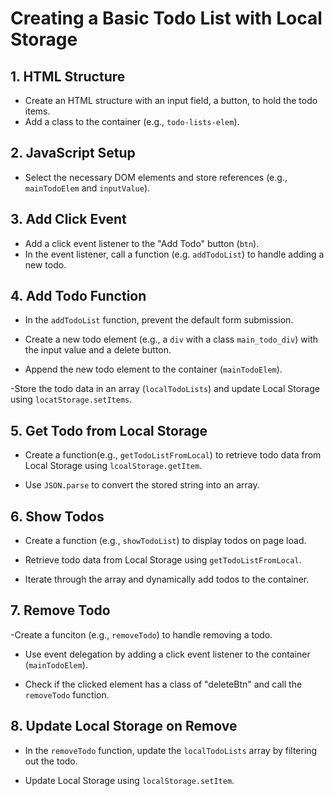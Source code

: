# Creating a Basic Todo List with Local Storage

## 1. HTML Structure

- Create an HTML structure with an input field, a button, to hold the todo items.
- Add a class to the container (e.g., `todo-lists-elem`).


## 2. JavaScript Setup

- Select the necessary DOM elements and store references (e.g., `mainTodoElem` and `inputValue`).

## 3. Add Click Event

- Add a click event listener to the "Add Todo" button (`btn`).
- In the event listener, call a function (e.g. `addTodoList`) to handle adding a new todo.

## 4. Add Todo Function

- In the `addTodoList` function, prevent the default form submission.

- Create a new todo element (e.g., a `div` with a class `main_todo_div`) with the input value and a delete button.

- Append the new todo element to the container (`mainTodoElem`).

-Store the todo data in an array (`localTodoLists`) and update Local Storage using `locatStorage.setItems`.

## 5. Get Todo from Local Storage

- Create a function(e.g., `getTodoListFromLocal`) to retrieve todo data from Local Storage using `lcoalStorage.getItem`.

- Use `JSON.parse` to convert the stored string into an array.

## 6. Show Todos

- Create a function (e.g., `showTodoList`) to display todos on page load.

- Retrieve todo data from Local Storage using  `getTodoListFromLocal`.

- Iterate through the array and dynamically add todos to the container.

## 7. Remove Todo

-Create a funciton (e.g., `removeTodo`) to handle removing a todo. 

- Use event delegation by adding a click event listener to the container (`mainTodoElem`).

- Check if the clicked element has a class of "deleteBtn" and call the `removeTodo` function.

## 8. Update Local Storage on Remove

- In the `removeTodo` function, update the `localTodoLists` array by filtering out the 
todo.

- Update Local Storage using `localStorage.setItem`.
